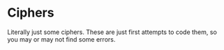 # Ciphers
Literally just some ciphers. These are just first attempts to code them, so you may or may not find some errors.
